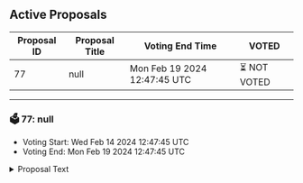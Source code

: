 ## Active Proposals

| Proposal ID | Proposal Title | Voting End Time | VOTED |
|-------------|----------------|-----------------|-------|
| 77 | null | Mon Feb 19 2024 12:47:45 UTC | ⏳ NOT VOTED |

---

### 🗳 77: null
- Voting Start: Wed Feb 14 2024 12:47:45 UTC
- Voting End: Mon Feb 19 2024 12:47:45 UTC

<details>
<summary>Proposal Text</summary>
 
null
</details>

